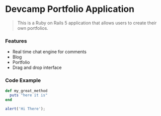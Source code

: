 # Devcamp Portfolio Application

> This is a Ruby on Rails 5 application that allows users to create their own portfolios.

### Features

- Real time chat engine for comments
- Blog
- Portfolio
- Drag and drop interface

### Code Example

```ruby
def my_great_method
  puts "here it is"
end
```

```javascript
alert('Hi There');
```
